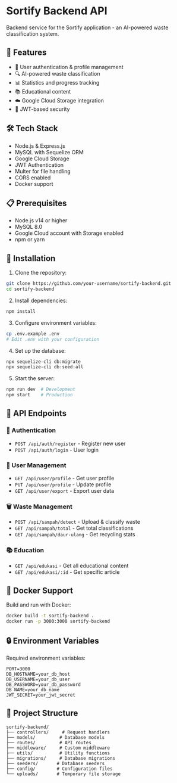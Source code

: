 # Sortify Backend API

Backend service for the Sortify application - an AI-powered waste classification system.

## 🚀 Features

- 📱 User authentication & profile management
- 🔍 AI-powered waste classification
- 📊 Statistics and progress tracking
- 📚 Educational content
- ☁️ Google Cloud Storage integration
- 🔐 JWT-based security

## 🛠️ Tech Stack

- Node.js & Express.js
- MySQL with Sequelize ORM
- Google Cloud Storage
- JWT Authentication
- Multer for file handling
- CORS enabled
- Docker support

## 📋 Prerequisites

- Node.js v14 or higher
- MySQL 8.0
- Google Cloud account with Storage enabled
- npm or yarn

## 🔧 Installation

1. Clone the repository:
```bash
git clone https://github.com/your-username/sortify-backend.git
cd sortify-backend
```

2. Install dependencies:
```bash
npm install
```

3. Configure environment variables:
```bash
cp .env.example .env
# Edit .env with your configuration
```

4. Set up the database:
```bash
npx sequelize-cli db:migrate
npx sequelize-cli db:seed:all
```

5. Start the server:
```bash
npm run dev  # Development
npm start    # Production
```

## 🔌 API Endpoints

### 🔐 Authentication
- `POST /api/auth/register` - Register new user
- `POST /api/auth/login` - User login

### 👤 User Management
- `GET /api/user/profile` - Get user profile
- `PUT /api/user/profile` - Update profile
- `GET /api/user/export` - Export user data

### 🗑️ Waste Management
- `POST /api/sampah/detect` - Upload & classify waste
- `GET /api/sampah/total` - Get total classifications
- `GET /api/sampah/daur-ulang` - Get recycling stats

### 📚 Education
- `GET /api/edukasi` - Get all educational content
- `GET /api/edukasi/:id` - Get specific article

## 🐳 Docker Support

Build and run with Docker:

```bash
docker build -t sortify-backend .
docker run -p 3000:3000 sortify-backend
```

## 🔒 Environment Variables

Required environment variables:
```
PORT=3000
DB_HOSTNAME=your_db_host
DB_USERNAME=your_db_user
DB_PASSWORD=your_db_password
DB_NAME=your_db_name
JWT_SECRET=your_jwt_secret
```

## 📁 Project Structure

```
sortify-backend/
├── controllers/     # Request handlers
├── models/         # Database models
├── routes/         # API routes
├── middleware/     # Custom middleware
├── utils/          # Utility functions
├── migrations/     # Database migrations
├── seeders/       # Database seeders
├── config/        # Configuration files
└── uploads/       # Temporary file storage
```

